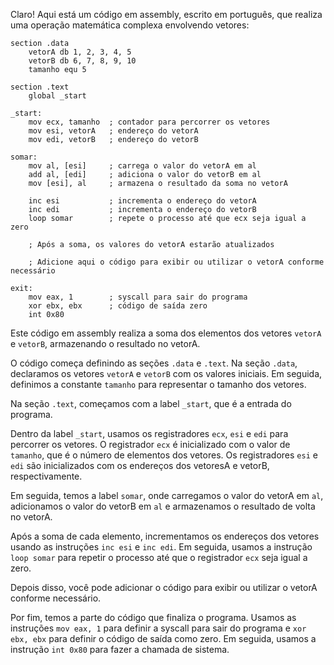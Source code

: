 Claro! Aqui está um código em assembly, escrito em português, que realiza uma operação matemática complexa envolvendo vetores:

```
section .data
    vetorA db 1, 2, 3, 4, 5
    vetorB db 6, 7, 8, 9, 10
    tamanho equ 5

section .text
    global _start

_start:
    mov ecx, tamanho  ; contador para percorrer os vetores
    mov esi, vetorA   ; endereço do vetorA
    mov edi, vetorB   ; endereço do vetorB

somar:
    mov al, [esi]     ; carrega o valor do vetorA em al
    add al, [edi]     ; adiciona o valor do vetorB em al
    mov [esi], al     ; armazena o resultado da soma no vetorA

    inc esi           ; incrementa o endereço do vetorA
    inc edi           ; incrementa o endereço do vetorB
    loop somar        ; repete o processo até que ecx seja igual a zero

    ; Após a soma, os valores do vetorA estarão atualizados

    ; Adicione aqui o código para exibir ou utilizar o vetorA conforme necessário

exit:
    mov eax, 1        ; syscall para sair do programa
    xor ebx, ebx      ; código de saída zero
    int 0x80
```

Este código em assembly realiza a soma dos elementos dos vetores `vetorA` e `vetorB`, armazenando o resultado no vetorA. 

O código começa definindo as seções `.data` e `.text`. Na seção `.data`, declaramos os vetores `vetorA` e `vetorB` com os valores iniciais. Em seguida, definimos a constante `tamanho` para representar o tamanho dos vetores.

Na seção `.text`, começamos com a label `_start`, que é a entrada do programa. 

Dentro da label `_start`, usamos os registradores `ecx`, `esi` e `edi` para percorrer os vetores. O registrador `ecx` é inicializado com o valor de `tamanho`, que é o número de elementos dos vetores. Os registradores `esi` e `edi` são inicializados com os endereços dos vetoresA e vetorB, respectivamente.

Em seguida, temos a label `somar`, onde carregamos o valor do vetorA em `al`, adicionamos o valor do vetorB em `al` e armazenamos o resultado de volta no vetorA.

Após a soma de cada elemento, incrementamos os endereços dos vetores usando as instruções `inc esi` e `inc edi`. Em seguida, usamos a instrução `loop somar` para repetir o processo até que o registrador `ecx` seja igual a zero.

Depois disso, você pode adicionar o código para exibir ou utilizar o vetorA conforme necessário.

Por fim, temos a parte do código que finaliza o programa. Usamos as instruções `mov eax, 1` para definir a syscall para sair do programa e `xor ebx, ebx` para definir o código de saída como zero. Em seguida, usamos a instrução `int 0x80` para fazer a chamada de sistema.